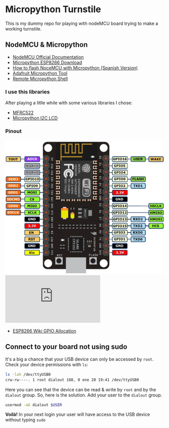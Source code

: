 # Micropython Turnstile

This is my dummy repo for playing with nodeMCU board trying to make a working
turnstile.

## NodeMCU & Micropython

- [NodeMCU Official Documentation](https://nodemcu.readthedocs.io/en/master/)
- [Micropython ESP8266 Download](http://micropython.org/download#esp8266)
- [How to flash NoceMCU with Micropython (Spanish Version)](http://leo.bitson.com.ar/blog/micropython-en-la-nodemcu/)
- [Adafruit Micropython Tool](https://github.com/adafruit/ampy)
- [Remote Micropython Shell](https://github.com/dhylands/rshell)

### I use this libraries

After playing a litlle while with some various libraries I chose:

- [MFRC522](https://github.com/wendlers/micropython-mfrc522)
- [Micropython I2C LCD](https://github.com/dhylands/python_lcd/)

### Pinout

![NodeMCU Pinout](/img/nodemcu_pins.png)
![Pin Allocations](http://www.esp8266.com/wiki/lib/exe/fetch.php?media=pin_functions.png)

- [ESP8266 Wiki GPIO Allocation](http://www.esp8266.com/wiki/doku.php?id=esp8266_gpio_pin_allocations)

## Connect to your board not using sudo

It's a big a chance that your USB device can only be accessed by `root`. Check
your device permissions with `ls`:

```bash
ls -lah /dev/ttyUSB0
crw-rw----. 1 root dialout 188, 0 ene 20 19:41 /dev/ttyUSB0
```
Here you can see that the device can be read & write by `root` and by the
`dialout` group. So, here is the solution. Add your user to the `dialout`
group.

```bash
usermod -aG dialout $USER
```
__Voilà!__ In your next login your user will have access to the USB device
without typing `sudo`



